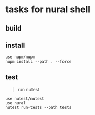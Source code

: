 # tasks for nural shell

## build

## install

```nu
use nupm/nupm
nupm install --path . --force
```

## test

> run nutest

```nu
use nutest/nutest
use nural
nutest run-tests --path tests
```
